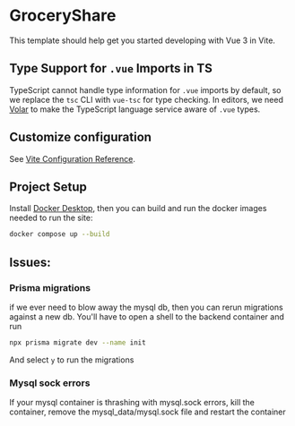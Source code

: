 # GroceryShare

This template should help get you started developing with Vue 3 in Vite.

## Type Support for `.vue` Imports in TS

TypeScript cannot handle type information for `.vue` imports by default, so we replace the `tsc` CLI with `vue-tsc` for type checking. In editors, we need [Volar](https://marketplace.visualstudio.com/items?itemName=Vue.volar) to make the TypeScript language service aware of `.vue` types.

## Customize configuration

See [Vite Configuration Reference](https://vite.dev/config/).

## Project Setup

Install [Docker Desktop](https://www.docker.com/get-started/), then you can build and run the docker images needed to run the site:

```sh
docker compose up --build
```

## Issues:

### Prisma migrations
if we ever need to blow away the mysql db, then you can rerun migrations against a new db. You'll have to open a shell to the backend container and run

```sh
npx prisma migrate dev --name init
```

And select `y` to run the migrations

### Mysql sock errors
If your mysql container is thrashing with mysql.sock errors, kill the container, remove the mysql\_data/mysql.sock file and restart the container
